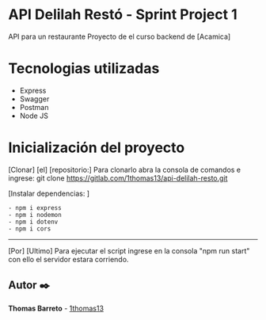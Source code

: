 # API Delilah Restó - Sprint Project 1 

API para un restaurante
Proyecto de el curso backend de [Acamica]

# Tecnologias utilizadas

- Express
- Swagger
- Postman
- Node JS

# Inicialización del proyecto

[Clonar] [el] [repositorio:] Para clonarlo abra la consola de comandos e ingrese: 
git clone https://gitlab.com/1thomas13/api-delilah-resto.git

[Instalar dependencias: ]

    - npm i express
    - npm i nodemon
    - npm i dotenv
    - npm i cors
---
[Por] [Ultimo] Para ejecutar el script ingrese en la consola "npm run start" con ello el servidor estara corriendo.

## Autor ✒️

 **Thomas Barreto** - [1thomas13](https://gitlab.com/1thomas13) 
